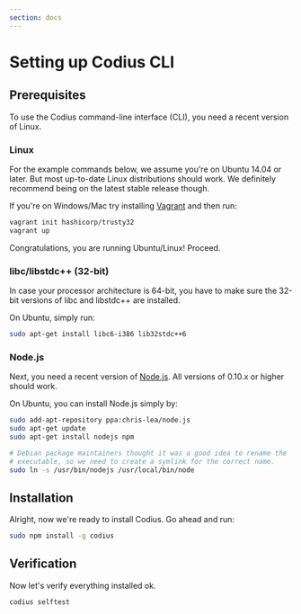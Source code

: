 ```yaml
---
section: docs
---
```

# Setting up Codius CLI

## Prerequisites

To use the Codius command-line interface (CLI), you need a recent version of Linux.

### Linux

For the example commands below, we assume you're on Ubuntu 14.04 or later. But most up-to-date Linux distributions should work. We definitely recommend being on the latest stable release though.

If you're on Windows/Mac try installing [Vagrant](https://docs.vagrantup.com/v2/installation/index.html) and then run:

``` bash
vagrant init hashicorp/trusty32
vagrant up
```

Congratulations, you are running Ubuntu/Linux! Proceed.

### libc/libstdc++ (32-bit)

In case your processor architecture is 64-bit, you have to make sure the 32-bit versions of libc and libstdc++ are installed.

On Ubuntu, simply run:

``` bash
sudo apt-get install libc6-i386 lib32stdc++6
```

### Node.js

Next, you need a recent version of [Node.js](https://nodejs.org). All versions of 0.10.x or higher should work.

On Ubuntu, you can install Node.js simply by:

``` bash
sudo add-apt-repository ppa:chris-lea/node.js
sudo apt-get update
sudo apt-get install nodejs npm

# Debian package maintainers thought it was a good idea to rename the
# executable, so we need to create a symlink for the correct name.
sudo ln -s /usr/bin/nodejs /usr/local/bin/node
```

## Installation

Alright, now we're ready to install Codius. Go ahead and run:

``` bash
sudo npm install -g codius
```

## Verification

Now let's verify everything installed ok.

``` bash
codius selftest
```
